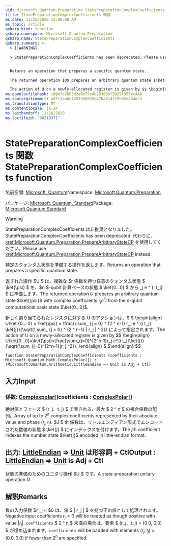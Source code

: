 ```yaml
---
uid: Microsoft.Quantum.Preparation.StatePreparationComplexCoefficients
title: StatePreparationComplexCoefficients 関数
ms.date: 11/25/2020 12:00:00 AM
ms.topic: article
qsharp.kind: function
qsharp.namespace: Microsoft.Quantum.Preparation
qsharp.name: StatePreparationComplexCoefficients
qsharp.summary: >-
  > [!WARNING]

  > StatePreparationComplexCoefficients has been deprecated. Please use <xref:Microsoft.Quantum.Preparation.PrepareArbitraryStateCP> instead.


  Returns an operation that prepares a specific quantum state.

  The returned operation $U$ prepares an arbitrary quantum state $\ket{\psi}$ with complex coefficients $r_j e^{i t_j}$ from the $n$-qubit computational basis state $\ket{0...0}$.

  The action of U on a newly-allocated register is given by $$ \begin{align} U\ket{0...0}=\ket{\psi}=\frac{\sum_{j=0}^{2^n-1}r_j e^{i t_j}\ket{j}}{\sqrt{\sum_{j=0}^{2^n-1}|r_j|^2}}. \end{align} $$
ms.openlocfilehash: 1d0efa7b83d2e8e75c4b293866f3929f357ec44b
ms.sourcegitcommit: a87c1aa8e7453360025e47ba614f25b02ea84ec3
ms.translationtype: MT
ms.contentlocale: ja-JP
ms.lasthandoff: 11/26/2020
ms.locfileid: "96210371"
---
```

# <a name="statepreparationcomplexcoefficients-function"></a><span data-ttu-id="88a58-102">StatePreparationComplexCoefficients 関数</span><span class="sxs-lookup"><span data-stu-id="88a58-102">StatePreparationComplexCoefficients function</span></span>

<span data-ttu-id="88a58-103">名前空間: [Microsoft. Quantum](xref:Microsoft.Quantum.Preparation)</span><span class="sxs-lookup"><span data-stu-id="88a58-103">Namespace: [Microsoft.Quantum.Preparation](xref:Microsoft.Quantum.Preparation)</span></span>

<span data-ttu-id="88a58-104">パッケージ: [Microsoft. Quantum. Standard](https://nuget.org/packages/Microsoft.Quantum.Standard)</span><span class="sxs-lookup"><span data-stu-id="88a58-104">Package: [Microsoft.Quantum.Standard](https://nuget.org/packages/Microsoft.Quantum.Standard)</span></span>


> [!WARNING]
> <span data-ttu-id="88a58-105">StatePreparationComplexCoefficients は非推奨となりました。</span><span class="sxs-lookup"><span data-stu-id="88a58-105">StatePreparationComplexCoefficients has been deprecated.</span></span> <span data-ttu-id="88a58-106">代わりに、<xref:Microsoft.Quantum.Preparation.PrepareArbitraryStateCP> を使用してください。</span><span class="sxs-lookup"><span data-stu-id="88a58-106">Please use <xref:Microsoft.Quantum.Preparation.PrepareArbitraryStateCP> instead.</span></span>

<span data-ttu-id="88a58-107">特定のクォンタム状態を準備する操作を返します。</span><span class="sxs-lookup"><span data-stu-id="88a58-107">Returns an operation that prepares a specific quantum state.</span></span>

<span data-ttu-id="88a58-108">返された操作 $U $ は、複雑な $r 係数を持つ任意のクォンタム状態 $ \ket{\psi} $ を、$n $-qubit 計算ベースの状態 $ \ket{0...0} $ から _j e ^ {i t_j} $ に準備します。</span><span class="sxs-lookup"><span data-stu-id="88a58-108">The returned operation $U$ prepares an arbitrary quantum state $\ket{\psi}$ with complex coefficients $r_j e^{i t_j}$ from the $n$-qubit computational basis state $\ket{0...0}$.</span></span>

<span data-ttu-id="88a58-109">新しく割り当てられたレジスタに対する U のアクションは、$ $ \begin{align} U\ket {0... 0} = \ket{\psi} = \frac{\ sum_ {j = 0} ^ {2 ^ n-1} r_j e ^ {i t_j} \ket{j}}{\sqrt{\ sum_ {j = 0} ^ {2 ^ n-1} | r_j | ^ 2}} によって指定されます。</span><span class="sxs-lookup"><span data-stu-id="88a58-109">The action of U on a newly-allocated register is given by $$ \begin{align} U\ket{0...0}=\ket{\psi}=\frac{\sum_{j=0}^{2^n-1}r_j e^{i t_j}\ket{j}}{\sqrt{\sum_{j=0}^{2^n-1}|r_j|^2}}.</span></span>
<span data-ttu-id="88a58-110">\end{align} $ $</span><span class="sxs-lookup"><span data-stu-id="88a58-110">\end{align} $$</span></span>

```qsharp
function StatePreparationComplexCoefficients (coefficients : Microsoft.Quantum.Math.ComplexPolar[]) : (Microsoft.Quantum.Arithmetic.LittleEndian => Unit is Adj + Ctl)
```


## <a name="input"></a><span data-ttu-id="88a58-111">入力</span><span class="sxs-lookup"><span data-stu-id="88a58-111">Input</span></span>

### <a name="coefficients--complexpolar"></a><span data-ttu-id="88a58-112">係数: [Complexpolar](xref:Microsoft.Quantum.Math.ComplexPolar)[]</span><span class="sxs-lookup"><span data-stu-id="88a58-112">coefficients : [ComplexPolar](xref:Microsoft.Quantum.Math.ComplexPolar)[]</span></span>

<span data-ttu-id="88a58-113">絶対値とフェーズ $ (r_j、t_j) $ で表される、最大 $ 2 ^ n $ の複合係数の配列。</span><span class="sxs-lookup"><span data-stu-id="88a58-113">Array of up to $2^n$ complex coefficients represented by their absolute value and phase $(r_j, t_j)$.</span></span> <span data-ttu-id="88a58-114">$J $ th 係数は、リトルエンディアン形式でエンコードされた数値の状態 $ \ket{j} $ にインデックスを付けます。</span><span class="sxs-lookup"><span data-stu-id="88a58-114">The $j$th coefficient indexes the number state $\ket{j}$ encoded in little-endian format.</span></span>



## <a name="output--littleendian--unit--is-adj--ctl"></a><span data-ttu-id="88a58-115">出力: [LittleEndian](xref:Microsoft.Quantum.Arithmetic.LittleEndian) => [Unit](xref:microsoft.quantum.lang-ref.unit)  は形容詞 + Ctl</span><span class="sxs-lookup"><span data-stu-id="88a58-115">Output : [LittleEndian](xref:Microsoft.Quantum.Arithmetic.LittleEndian) => [Unit](xref:microsoft.quantum.lang-ref.unit)  is Adj + Ctl</span></span>

<span data-ttu-id="88a58-116">状態の準備のためのユニタリ操作 $U $ です。</span><span class="sxs-lookup"><span data-stu-id="88a58-116">A state-preparation unitary operation $U$.</span></span>

## <a name="remarks"></a><span data-ttu-id="88a58-117">解説</span><span class="sxs-lookup"><span data-stu-id="88a58-117">Remarks</span></span>

<span data-ttu-id="88a58-118">負の入力係数 $r _j < $0 は、値 $ | r_j | $ を持つ正の値として処理されます。</span><span class="sxs-lookup"><span data-stu-id="88a58-118">Negative input coefficients $r_j < 0$ will be treated as though positive with value $|r_j|$.</span></span> <span data-ttu-id="88a58-119">`coefficients` $ 2 ^ n $ 未満の場合は、要素 $ (r_j、t_j) = (0.0, 0.0) $ が埋め込まれます。</span><span class="sxs-lookup"><span data-stu-id="88a58-119">`coefficients` will be padded with elements $(r_j, t_j) = (0.0, 0.0)$ if fewer than $2^n$ are specified.</span></span>